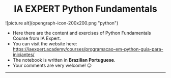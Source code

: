 <h1 align="center">
    IA EXPERT Python Fundamentals
</h1>
![picture alt](opengraph-icon-200x200.png "python")

- Here there are the content and exercises of Python Fundamentals Course from IA Expert.
- You can visit the website here: https://iaexpert.academy/courses/programacao-em-python-guia-para-iniciantes/
- The notebook is written in **Brazilian Portuguese**.
- Your comments are very welcome! :wink:

---


